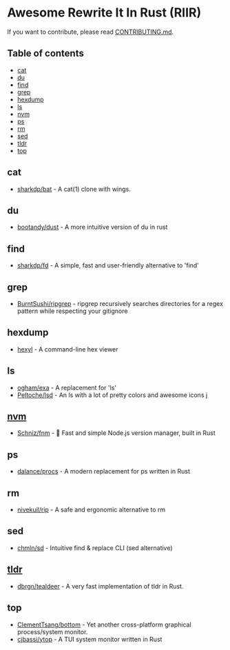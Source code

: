 # Awesome Rewrite It In Rust (RIIR)

If you want to contribute, please read [CONTRIBUTING.md](CONTRIBUTING.md).

## Table of contents

- [cat](#cat)
- [du](#du)
- [find](#find)
- [grep](#grep)
- [hexdump](#hexdump)
- [ls](#ls)
- [nvm](#nvm)
- [ps](#ps)
- [rm](#rm)
- [sed](#sed)
- [tldr](#tldr)
- [top](#top)

## cat

* [sharkdp/bat](https://github.com/sharkdp/bat) - A cat(1) clone with wings.

## du

* [bootandy/dust](https://github.com/bootandy/dust) - A more intuitive version of du in rust

## find

* [sharkdp/fd](https://github.com/sharkdp/fd) - A simple, fast and user-friendly alternative to 'find'

## grep

* [BurntSushi/ripgrep](https://github.com/BurntSushi/ripgrep) - ripgrep recursively searches directories for a regex pattern while respecting your gitignore

## hexdump

* [hexyl](https://github.com/sharkdp/hexyl) - A command-line hex viewer

## ls

* [ogham/exa](https://github.com/ogham/exa) - A replacement for 'ls' 
* [Peltoche/lsd](https://github.com/Peltoche/lsd) - An ls with a lot of pretty colors and awesome icons
j

## [nvm](https://github.com/nvm-sh/nvm)

* [Schniz/fnm](https://github.com/Schniz/fnm) - 🚀 Fast and simple Node.js version manager, built in Rust

## ps

* [dalance/procs](https://github.com/dalance/procs) - A modern replacement for ps written in Rust

## rm

* [nivekuil/rip](https://github.com/nivekuil/rip) - A safe and ergonomic alternative to rm

## sed

* [chmln/sd](https://github.com/chmln/sd) - Intuitive find & replace CLI (sed alternative)

## [tldr](https://github.com/tldr-pages/tldr)

* [dbrgn/tealdeer](https://github.com/dbrgn/tealdeer) - A very fast implementation of tldr in Rust.

## top

* [ClementTsang/bottom](https://github.com/ClementTsang/bottom) - Yet another cross-platform graphical process/system monitor.
* [cjbassi/ytop](https://github.com/cjbassi/ytop) - A TUI system monitor written in Rust

